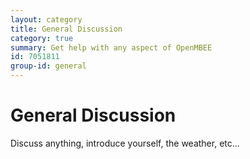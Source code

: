 ```yaml
---
layout: category
title: General Discussion
category: true
summary: Get help with any aspect of OpenMBEE
id: 7051811
group-id: general
---
```


# General Discussion

Discuss anything, introduce yourself, the weather, etc...
